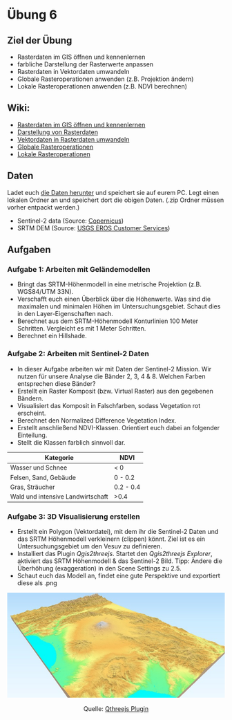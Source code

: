 # Übung 6
## Ziel der Übung
* Rasterdaten im GIS öffnen und kennenlernen
* farbliche Darstellung der Rasterwerte anpassen
* Rasterdaten in Vektordaten umwandeln
* Globale Rasteroperationen anwenden (z.B. Projektion ändern)
* Lokale Rasteroperationen anwenden (z.B. NDVI berechnen)

## Wiki:
* [Rasterdaten im GIS öffnen und kennenlernen](https://courses.gistools.geog.uni-heidelberg.de/giscience/gis-einfuehrung/wikis/qgis-Layer-Konzept)
* [Darstellung von Rasterdaten](https://courses.gistools.geog.uni-heidelberg.de/giscience/gis-einfuehrung/wikis/qgis-Rasterdarstellung)
* [Vektordaten in Rasterdaten umwandeln](https://courses.gistools.geog.uni-heidelberg.de/giscience/gis-einfuehrung/wikis/qgis-Konvertierung)
* [Globale Rasteroperationen](https://courses.gistools.geog.uni-heidelberg.de/giscience/gis-einfuehrung/wikis/qgis-Globale-Funktionen)
* [Lokale Rasteroperationen](https://courses.gistools.geog.uni-heidelberg.de/giscience/gis-einfuehrung/wikis/qgis-Lokale-Funktionen)

## Daten
Ladet euch [die Daten herunter](exercise_06_data.zip) und speichert sie auf eurem PC. Legt einen lokalen Ordner an und speichert dort die obigen Daten. (.zip Ordner müssen vorher entpackt werden.)

* Sentinel-2 data (Source: [Copernicus](https://scihub.copernicus.eu/))
* SRTM DEM (Source: [USGS EROS Customer Services](https://www.usgs.gov/centers/eros/science/usgs-eros-archive-digital-elevation-shuttle-radar-topography-mission-srtm-1))

## Aufgaben

### Aufgabe 1: Arbeiten mit Geländemodellen
* Bringt das SRTM-Höhenmodell in eine metrische Projektion (z.B. WGS84/UTM 33N).
* Verschafft euch einen Überblick über die Höhenwerte. Was sind die maximalen und minimalen Höhen im Untersuchungsgebiet. Schaut dies in den Layer-Eigenschaften nach. 
* Berechnet aus dem SRTM-Höhenmodell Konturlinien 100 Meter Schritten. Vergleicht es mit 1 Meter Schritten.
* Berechnet ein Hillshade.

### Aufgabe 2: Arbeiten mit Sentinel-2 Daten
* In dieser Aufgabe arbeiten wir mit Daten der Sentinel-2 Mission. Wir nutzen für unsere Analyse die Bänder 2, 3, 4 & 8. Welchen Farben entsprechen diese Bänder?
* Erstellt ein Raster Komposit (bzw. Virtual Raster) aus den gegebenen Bändern.
* Visualisiert das Komposit in Falschfarben, sodass Vegetation rot erscheint.
* Berechnet den Normalized Difference Vegetation Index.
* Erstellt anschließend NDVI-Klassen. Orientiert euch dabei an folgender Einteilung.
* Stellt die Klassen farblich sinnvoll dar.

| Kategorie | NDVI |
| --- | --- |
|Wasser und Schnee| < 0 |
| Felsen, Sand, Gebäude | 0 - 0.2 |
| Gras, Sträucher | 0.2 - 0.4 |
| Wald und intensive Landwirtschaft | >0.4 |

### Aufgabe 3: 3D Visualisierung erstellen
* Erstellt ein Polygon (Vektordatei), mit dem ihr die Sentinel-2 Daten und das SRTM Höhenmodell verkleinern (clippen) könnt. Ziel ist es ein Untersuchungsgebiet um den Vesuv zu definieren.
* Installiert das Plugin *Qgis2threejs*. Startet den *Qgis2threejs Explorer*, aktiviert das SRTM Höhenmodell & das Sentinel-2 Bild. Tipp: Ändere die Überhöhung (exaggeration) in den Scene Settings zu 2.5.
* Schaut euch das Modell an, findet eine gute Perspektive und exportiert diese als .png 


![3D Landschaft](qgisthreejs.jpg)

<p align="center">
     Quelle: <a href = "https://qgis2threejs.readthedocs.io/en/docs/_images/top.jpg"> Qthreejs Plugin </a>
</p>
